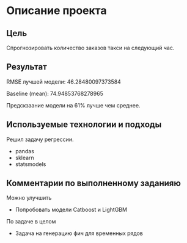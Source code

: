 # Описание проекта

## Цель

Спрогнозировать количество заказов такси на следующий час.

## Результат

RMSE лучшей модели: 46.28480097373584

Baseline (mean): 74.94853768278965

Предскзаание модели на 61% лучше чем среднее.

## Используемые технологии и подходы
Решил задачу регрессии.

* pandas
* sklearn
* statsmodels

## Комментарии по выполненному заданияю

Можно улучшить
* Попробовать модели Catboost и LightGBM

По задаче в целом
* Задача на генерацию фич для временных рядов

